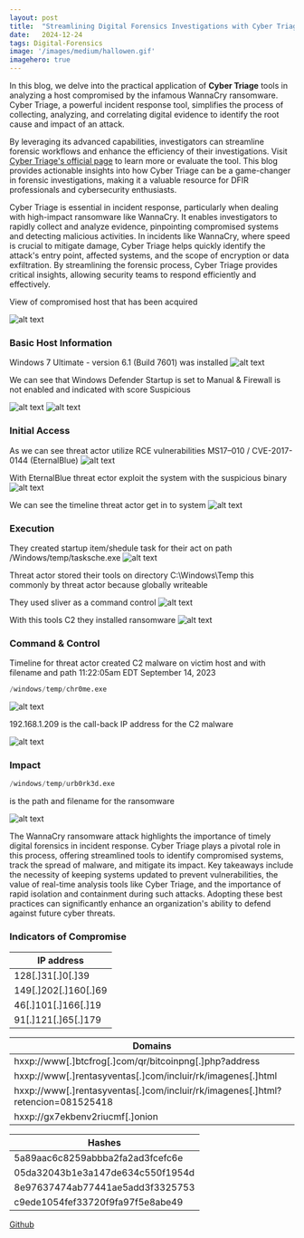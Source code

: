 ```yaml
---
layout:	post
title:	"Streamlining Digital Forensics Investigations with Cyber Triage"
date:	2024-12-24
tags: Digital-Forensics
image: '/images/medium/hallowen.gif'
imagehero: true
---
```


In this blog, we delve into the practical application of <b>Cyber Triage</b> tools in analyzing a host compromised by the infamous WannaCry ransomware. Cyber Triage, a powerful incident response tool, simplifies the process of collecting, analyzing, and correlating digital evidence to identify the root cause and impact of an attack.

By leveraging its advanced capabilities, investigators can streamline forensic workflows and enhance the efficiency of their investigations. Visit [Cyber Triage's official page](https://www.cybertriage.com/) to learn more or evaluate the tool. This blog provides actionable insights into how Cyber Triage can be a game-changer in forensic investigations, making it a valuable resource for DFIR professionals and cybersecurity enthusiasts.

Cyber Triage is essential in incident response, particularly when dealing with high-impact ransomware like WannaCry. It enables investigators to rapidly collect and analyze evidence, pinpointing compromised systems and detecting malicious activities. In incidents like WannaCry, where speed is crucial to mitigate damage, Cyber Triage helps quickly identify the attack's entry point, affected systems, and the scope of encryption or data exfiltration. By streamlining the forensic process, Cyber Triage provides critical insights, allowing security teams to respond efficiently and effectively.

View of compromised host that has been acquired

![alt text](/images/image-3.png)

### Basic Host Information

Windows 7 Ultimate - version 6.1 (Build 7601) was installed
![alt text](/images/image-4.png)

We can see that Windows Defender Startup is set to Manual & Firewall is not enabled and indicated with score Suspicious 

![alt text](/images/image-5.png)
![alt text](/images/image-6.png)

### Initial Access

As we can see threat actor utilize RCE vulnerabilities MS17–010 / CVE-2017-0144 (EternalBlue)
![alt text](/images/image-7.png)

With EternalBlue threat ector exploit the system with the suspicious binary
![alt text](/images/image-8.png)

We can see the timeline threat actor get in to system
![alt text](/images/image-9.png)

### Execution

They created startup item/shedule task for their act on path
/Windows/temp/tasksche.exe
![alt text](/images/image-15.png)

Threat actor stored their tools on directory C:\Windows\Temp this commonly by threat actor because globally writeable

They used sliver as a command control
![alt text](/images/image-10.png)

With this tools C2 they installed ransomware
![alt text](/images/image-11.png)

### Command & Control

Timeline for threat actor created C2 malware on victim host and with filename and path 11:22:05am EDT September 14, 2023

```python
/windows/temp/chr0me.exe
```

![alt text](/images/image-12.png)

192.168.1.209 is the call-back IP address for the C2 malware


![alt text](/images/image-13.png)

### Impact

```python
/windows/temp/urb0rk3d.exe
```  
is the path and filename for the ransomware

![alt text](/images/impacted-host.png)

The WannaCry ransomware attack highlights the importance of timely digital forensics in incident response. Cyber Triage plays a pivotal role in this process, offering streamlined tools to identify compromised systems, track the spread of malware, and mitigate its impact. Key takeaways include the necessity of keeping systems updated to prevent vulnerabilities, the value of real-time analysis tools like Cyber Triage, and the importance of rapid isolation and containment during such attacks. Adopting these best practices can significantly enhance an organization's ability to defend against future cyber threats.

### Indicators of Compromise

| IP address |
|------------|
| 128[.]31[.]0[.]39
| 149[.]202[.]160[.]69
| 46[.]101[.]166[.]19
| 91[.]121[.]65[.]179

| Domains |
|---------|
| hxxp://www[.]btcfrog[.]com/qr/bitcoinpng[.]php?address
| hxxp://www[.]rentasyventas[.]com/incluir/rk/imagenes[.]html
| hxxp://www[.]rentasyventas[.]com/incluir/rk/imagenes[.]html?retencion=081525418
| hxxp://gx7ekbenv2riucmf[.]onion

| Hashes |
|--------|
|5a89aac6c8259abbba2fa2ad3fcefc6e
| 05da32043b1e3a147de634c550f1954d
| 8e97637474ab77441ae5add3f3325753
| c9ede1054fef33720f9fa97f5e8abe49

[Github](https://github.com/sophoslabs/IoCs/blob/master/Worm-WannaCry)